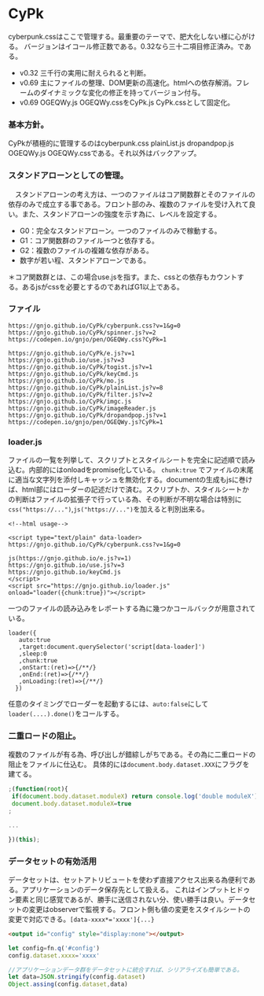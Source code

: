 # CyPk
cyberpunk.cssはここで管理する。最重要のテーマで、肥大化しない様に心がける。
バージョンはイコール修正数である。0.32なら三十二項目修正済み。である。
- v0.32 三千行の実用に耐えられると判断。
- v0.69 主にファイルの整理、DOM更新の高速化。htmlへの依存解消。フレームのダイナミックな変化の修正を持ってバージョン付与。
- v0.69 OGEQWy.js OGEQWy.cssをCyPk.js CyPk.cssとして固定化。
### 基本方針。
CyPkが積極的に管理するのはcyberpunk.css plainList.js dropandpop.js OGEQWy.js OGEQWy.cssである。それ以外はバックアップ。

### スタンドアローンとしての管理。
　スタンドアローンの考え方は、一つのファイルはコア関数群とそのファイルの依存のみで成立する事である。フロント部のみ、複数のファイルを受け入れて良い。また、スタンドアローンの強度を示す為に、レベルを設定する。 
- G0：完全なスタンドアローン。一つのファイルのみで稼動する。
- G1：コア関数群のファイル一つと依存する。
- G2：複数のファイルの複雑な依存がある。
- 数字が若い程、スタンドアローンである。

 ＊コア関数群とは、この場合use.jsを指す。また、cssとの依存もカウントする。あるjsがcssを必要とするのであればG1以上である。
### ファイル
```
https://gnjo.github.io/CyPk/cyberpunk.css?v=1&g=0
https://gnjo.github.io/CyPk/spinner.js?v=2
https://codepen.io/gnjo/pen/OGEQWy.css?CyPk=1
 
https://gnjo.github.io/CyPk/e.js?v=1
https://gnjo.github.io/use.js?v=3
https://gnjo.github.io/CyPk/togist.js?v=1
https://gnjo.github.io/CyPk/keyCmd.js
https://gnjo.github.io/CyPk/mo.js
https://gnjo.github.io/CyPk/plainList.js?v=8
https://gnjo.github.io/CyPk/filter.js?v=2
https://gnjo.github.io/CyPk/imgc.js
https://gnjo.github.io/CyPk/imageReader.js
https://gnjo.github.io/CyPk/dropandpop.js?v=1
https://codepen.io/gnjo/pen/OGEQWy.js?CyPk=1
```

### loader.js
ファイルの一覧を列挙して、スクリプトとスタイルシートを完全に記述順で読み込む。内部的にはonloadをpromise化している。
```chunk:true``` でファイルの末尾に適当な文字列を添付しキャッシュを無効化する。documentの生成もjsに巻けば、html部にはローダーの記述だけで済む。スクリプトか、スタイルシートかの判断はファイルの拡張子で行っている為、その判断が不明な場合は特別に```css("https://...")```,```js("https://...")```を加えると判別出来る。
```
<!--html usage-->

<script type="text/plain" data-loader>
https://gnjo.github.io/CyPk/cyberpunk.css?v=1&g=0
 
js(https://gnjo.github.io/e.js?v=1)
https://gnjo.github.io/use.js?v=3
https://gnjo.github.io/keyCmd.js
</script>
<script src="https://gnjo.github.io/loader.js" onload="loader({chunk:true})"></script>

```
一つのファイルの読み込みをレポートする為に幾つかコールバックが用意されている。
```
loader({
   auto:true
   ,target:document.querySelector('script[data-loader]')
   ,sleep:0
   ,chunk:true
   ,onStart:(ret)=>{/**/}
   ,onEnd:(ret)=>{/**/}
   ,onLoading:(ret)=>{/**/}
  })
```
任意のタイミングでローダーを起動するには、```auto:false```にして```loader(....).done()```をコールする。

### 二重ロードの阻止。
複数のファイルが有る為、呼び出しが錯綜しがちである。その為に二重ロードの阻止をファイルに仕込む。
具体的には```document.body.dataset.XXX```にフラグを建てる。
```js
;(function(root){
 if(document.body.dataset.moduleX) return console.log('double moduleX');
 document.body.dataset.moduleX=true
;

...

})(this);
```

### データセットの有効活用
データセットは、セットアトリビュートを使わず直接アクセス出来る為便利である。アプリケーションのデータ保存先として扱える。
これはインプットヒドゥン要素と同じ感覚であるが、勝手に送信されない分、使い勝手は良い。データセットの変更はobserverで監視する。フロント側も値の変更をスタイルシートの変更で対応できる。```[data-xxxx*='xxxx']{...}```
```html
<output id="config" style="display:none"></output>
```
```js
let config=fn.q('#config')
config.dataset.xxxx='xxxx'
```
```js
//アプリケーションデータ群をデータセットに統合すれば、シリアライズも簡単である。
let data=JSON.stringify(config.dataset)
Object.assing(config.dataset,data)
```



